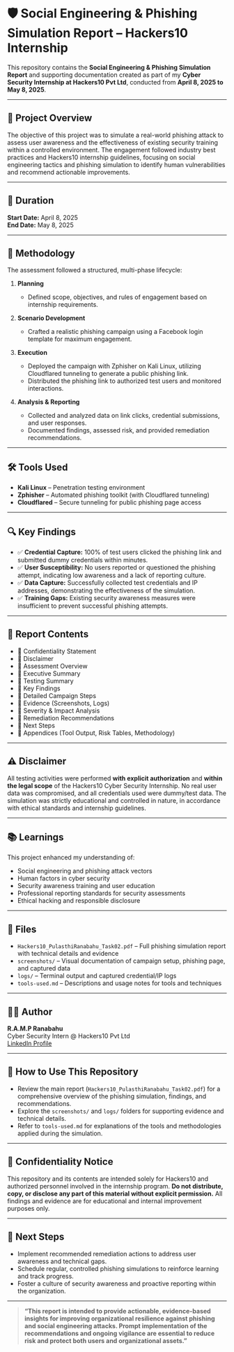 # 🛡️ Social Engineering & Phishing Simulation Report – Hackers10 Internship

This repository contains the **Social Engineering & Phishing Simulation Report** and supporting documentation created as part of my **Cyber Security Internship at Hackers10 Pvt Ltd**, conducted from **April 8, 2025 to May 8, 2025**.

---

## 📌 Project Overview

The objective of this project was to simulate a real-world phishing attack to assess user awareness and the effectiveness of existing security training within a controlled environment. The engagement followed industry best practices and Hackers10 internship guidelines, focusing on social engineering tactics and phishing simulation to identify human vulnerabilities and recommend actionable improvements.

---

## 📅 Duration

**Start Date:** April 8, 2025  
**End Date:** May 8, 2025  

---

## 🧪 Methodology

The assessment followed a structured, multi-phase lifecycle:

1. **Planning**  
   - Defined scope, objectives, and rules of engagement based on internship requirements.

2. **Scenario Development**  
   - Crafted a realistic phishing campaign using a Facebook login template for maximum engagement.

3. **Execution**  
   - Deployed the campaign with Zphisher on Kali Linux, utilizing Cloudflared tunneling to generate a public phishing link.
   - Distributed the phishing link to authorized test users and monitored interactions.

4. **Analysis & Reporting**  
   - Collected and analyzed data on link clicks, credential submissions, and user responses.
   - Documented findings, assessed risk, and provided remediation recommendations.

---

## 🛠️ Tools Used

- **Kali Linux** – Penetration testing environment  
- **Zphisher** – Automated phishing toolkit (with Cloudflared tunneling)  
- **Cloudflared** – Secure tunneling for public phishing page access  

---

## 🔍 Key Findings

- ✅ **Credential Capture:** 100% of test users clicked the phishing link and submitted dummy credentials within minutes.
- ✅ **User Susceptibility:** No users reported or questioned the phishing attempt, indicating low awareness and a lack of reporting culture.
- ✅ **Data Capture:** Successfully collected test credentials and IP addresses, demonstrating the effectiveness of the simulation.
- ✅ **Training Gaps:** Existing security awareness measures were insufficient to prevent successful phishing attempts.

---

## 📄 Report Contents

- 📌 Confidentiality Statement  
- 📌 Disclaimer  
- 📌 Assessment Overview  
- 📌 Executive Summary  
- 📌 Testing Summary  
- 📌 Key Findings  
- 📌 Detailed Campaign Steps  
- 📌 Evidence (Screenshots, Logs)  
- 📌 Severity & Impact Analysis  
- 📌 Remediation Recommendations  
- 📌 Next Steps  
- 📌 Appendices (Tool Output, Risk Tables, Methodology)  

---

## ⚠️ Disclaimer

All testing activities were performed **with explicit authorization** and **within the legal scope** of the Hackers10 Cyber Security Internship. No real user data was compromised, and all credentials used were dummy/test data. The simulation was strictly educational and controlled in nature, in accordance with ethical standards and internship guidelines.

---

## 📚 Learnings

This project enhanced my understanding of:

- Social engineering and phishing attack vectors  
- Human factors in cyber security  
- Security awareness training and user education  
- Professional reporting standards for security assessments  
- Ethical hacking and responsible disclosure

---

## 📁 Files

- `Hackers10_PulasthiRanabahu_Task02.pdf` – Full phishing simulation report with technical details and evidence  
- `screenshots/` – Visual documentation of campaign setup, phishing page, and captured data  
- `logs/` – Terminal output and captured credential/IP logs  
- `tools-used.md` – Descriptions and usage notes for tools and techniques  

---

## 🧑‍💻 Author

**R.A.M.P Ranabahu**  
Cyber Security Intern @ Hackers10 Pvt Ltd  
[LinkedIn Profile](https://www.linkedin.com/in/pulasthi-ranabahu/)  

---

## 📝 How to Use This Repository

- Review the main report (`Hackers10_PulasthiRanabahu_Task02.pdf`) for a comprehensive overview of the phishing simulation, findings, and recommendations.
- Explore the `screenshots/` and `logs/` folders for supporting evidence and technical details.
- Refer to `tools-used.md` for explanations of the tools and methodologies applied during the simulation.

---

## 🚨 Confidentiality Notice

This repository and its contents are intended solely for Hackers10 and authorized personnel involved in the internship program. **Do not distribute, copy, or disclose any part of this material without explicit permission.** All findings and evidence are for educational and internal improvement purposes only.

---

## 🏁 Next Steps

- Implement recommended remediation actions to address user awareness and technical gaps.
- Schedule regular, controlled phishing simulations to reinforce learning and track progress.
- Foster a culture of security awareness and proactive reporting within the organization.

---

> **“This report is intended to provide actionable, evidence-based insights for improving organizational resilience against phishing and social engineering attacks. Prompt implementation of the recommendations and ongoing vigilance are essential to reduce risk and protect both users and organizational assets.”**
